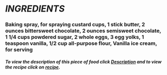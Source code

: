  # _**INGREDIENTS**_
 ### Baking spray, for spraying custard cups, 1 stick butter, 2 ounces bittersweet chocolate, 2 ounces semisweet chocolate, 1 1/4 cups powdered sugar, 2 whole eggs, 3 egg yolks, 1 teaspoon vanilla, 1/2 cup all-purpose flour,  Vanilla ice cream, for serving
 ##### To view the description of this piece of food click [Description](https://vivaanjain.github.io/MasterChef-Junior/) and to view the recipe click on [recipe](https://vivaanjain.github.io/MasterChef-Junior/recipe.md).
